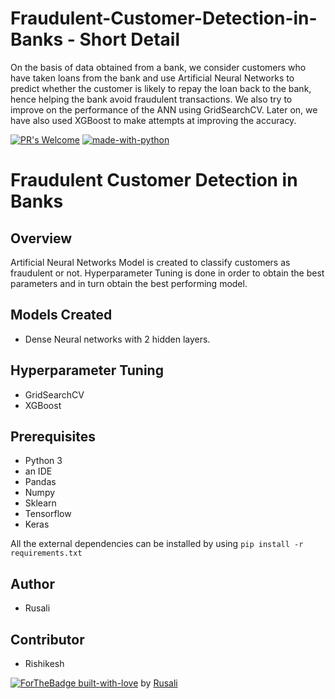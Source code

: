 # Fraudulent-Customer-Detection-in-Banks - Short Detail

On the basis of data obtained from a bank, we consider customers who have taken loans from the bank and use Artificial Neural Networks to predict whether the customer is likely to repay the loan back to the bank, hence helping the bank avoid fraudulent transactions. 
We also try to improve on the performance of the ANN using GridSearchCV. Later on, we have also used XGBoost to make attempts at improving the accuracy.

[![PR's Welcome](https://img.shields.io/badge/PRs-welcome-brightgreen.svg?style=flat)](http://makeapullrequest.com)  [![made-with-python](https://img.shields.io/badge/Made%20with-Python-1f425f.svg)](https://www.python.org/)

# Fraudulent Customer Detection in Banks 

## Overview
Artificial Neural Networks Model is created to classify customers as fraudulent or not.
Hyperparameter Tuning is done in order to obtain the best parameters and in turn obtain the best performing model.

## Models Created
* Dense Neural networks with 2 hidden layers.

## Hyperparameter Tuning
* GridSearchCV
* XGBoost

## Prerequisites
* Python 3 
* an IDE 
* Pandas 
* Numpy 
* Sklearn 
* Tensorflow
* Keras

All the external dependencies can be installed by using ```pip install -r requirements.txt```

## Author
* Rusali

## Contributor
* Rishikesh 

[![ForTheBadge built-with-love](http://ForTheBadge.com/images/badges/built-with-love.svg)](https://GitHub.com/Naereen/) by [Rusali](https://www.linkedin.com/in/rusali-saha-0409921a3/)
